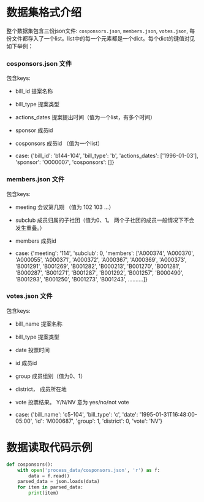 # 数据集格式介绍
整个数据集包含三份json文件: `cosponsors.json`, `members.json`, `votes.json`, 每份文件都存入了一个list。list中的每一个元素都是一个dict。每个dict的键值对见如下举例：

### cosponsors.json 文件
包含keys:
- bill_id 提案名称
- bill_type 提案类型 
- actions_dates 提案提出时间（值为一个list，有多个时间）
- sponsor 成员id
- cosponsors 成员id （值为一个list）

- case:
{'bill_id': 'b144-104', 'bill_type': 'b', 'actions_dates': ['1996-01-03'], 'sponsor': 'O000007', 'cosponsors': []}

### members.json 文件
包含keys:
- meeting 会议第几期 （值为 102 103 ...）
- subclub 成员归属的子社团（值为0、1。 两个子社团的成员一般情况下不会发生重叠。）
- members 成员id

- case:
{'meeting': '114', 'subclub': 0, 'members': ['A000374', 'A000370', 'A000055', 'A000371', 'A000372', 'A000367', 'A000369', 'A000373', 'B001291', 'B001269', 'B001282', 'B000213', 'B001270', 'B001281', 'B000287', 'B001271', 'B001287', 'B001292', 'B001257', 'B000490', 'B001293', 'B001250', 'B001273', 'B001243', ..........]}

### votes.json 文件
包含keys:
- bill_name 提案名称
- bill_type 提案类型
- date 投票时间
- id 成员id
- group 成员组别（值为0、1）
- district， 成员所在地
- vote 投票结果。 Y/N/NV 意为 yes/no/not vote

- case:
{'bill_name': 'c5-104', 'bill_type': 'c', 'date': '1995-01-31T16:48:00-05:00', 'id': 'M000687', 'group': 1, 'district': 0, 'vote': 'NV'}


# 数据读取代码示例
```python
def cosponsors():
    with open('process_data/cosponsors.json', 'r') as f:
        data = f.read()
    parsed_data = json.loads(data)
    for item in parsed_data:
        print(item)
```

